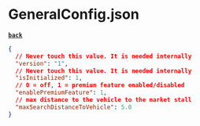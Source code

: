 # GeneralConfig.json

[**`back`**](../Readme.md)

```json lines
{
  // Never touch this value. It is needed internally
  "version": "1",
  // Never touch this value. It is needed internally
  "isInitialized": 1,
  // 0 = off, 1 = premium feature enabled/disabled
  "enablePremiumFeature": 1,
  // max distance to the vehicle to the market stall
  "maxSearchDistanceToVehicle": 5.0
}
```